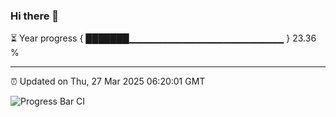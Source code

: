 ### Hi there 👋

⏳ Year progress { ███████▁▁▁▁▁▁▁▁▁▁▁▁▁▁▁▁▁▁▁▁▁▁▁ } 23.36 %

---

⏰ Updated on Thu, 27 Mar 2025 06:20:01 GMT

![Progress Bar CI](https://github.com/liununu/liununu/workflows/Progress%20Bar%20CI/badge.svg)
